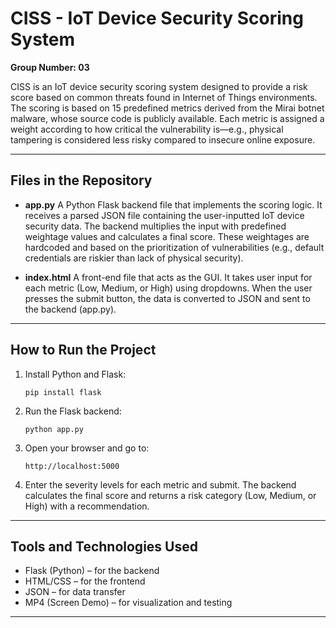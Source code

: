 # CISS - IoT Device Security Scoring System

**Group Number: 03**

CISS is an IoT device security scoring system designed to provide a risk score based on common threats found in Internet of Things environments.
The scoring is based on 15 predefined metrics derived from the Mirai botnet malware, whose source code is publicly available. Each metric is assigned a weight according to how critical the vulnerability is—e.g., physical tampering is considered less risky compared to insecure online exposure.

---

## Files in the Repository

* **app.py**
  A Python Flask backend file that implements the scoring logic. It receives a parsed JSON file containing the user-inputted IoT device security data. The backend multiplies the input with predefined weightage values and calculates a final score.
  These weightages are hardcoded and based on the prioritization of vulnerabilities (e.g., default credentials are riskier than lack of physical security).

* **index.html**
  A front-end file that acts as the GUI. It takes user input for each metric (Low, Medium, or High) using dropdowns. When the user presses the submit button, the data is converted to JSON and sent to the backend (app.py).


---

## How to Run the Project

1. Install Python and Flask:

   ```
   pip install flask
   ```

2. Run the Flask backend:

   ```
   python app.py
   ```

3. Open your browser and go to:

   ```
   http://localhost:5000
   ```

4. Enter the severity levels for each metric and submit.
   The backend calculates the final score and returns a risk category (Low, Medium, or High) with a recommendation.

---

## Tools and Technologies Used

* Flask (Python) – for the backend
* HTML/CSS – for the frontend
* JSON – for data transfer
* MP4 (Screen Demo) – for visualization and testing

---

